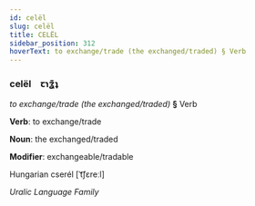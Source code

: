 ```yaml
---
id: celël
slug: celël
title: CELËL
sidebar_position: 312
hoverText: to exchange/trade (the exchanged/traded) § Verb
---
```


### celël&emsp;<span kind="abugida">ꞇɿʓ͊ʇ</span>

*to exchange/trade (the exchanged/traded)* **§** Verb

**Verb**: to exchange/trade

**Noun**: the exchanged/traded

**Modifier**: exchangeable/tradable

Hungarian cserél [ˈt͡ʃɛreːl]

*Uralic Language Family*